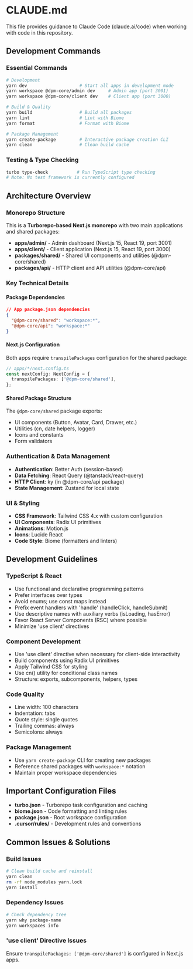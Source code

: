 # CLAUDE.md

This file provides guidance to Claude Code (claude.ai/code) when working with code in this repository.

## Development Commands

### Essential Commands
```bash
# Development
yarn dev                    # Start all apps in development mode
yarn workspace @dpm-core/admin dev     # Admin app (port 3001)
yarn workspace @dpm-core/client dev    # Client app (port 3000)

# Build & Quality
yarn build                  # Build all packages
yarn lint                   # Lint with Biome
yarn format                 # Format with Biome

# Package Management
yarn create-package         # Interactive package creation CLI
yarn clean                  # Clean build cache
```

### Testing & Type Checking
```bash
turbo type-check           # Run TypeScript type checking
# Note: No test framework is currently configured
```

## Architecture Overview

### Monorepo Structure
This is a **Turborepo-based Next.js monorepo** with two main applications and shared packages:

- **apps/admin/** - Admin dashboard (Next.js 15, React 19, port 3001)
- **apps/client/** - Client application (Next.js 15, React 19, port 3000)
- **packages/shared/** - Shared UI components and utilities (@dpm-core/shared)
- **packages/api/** - HTTP client and API utilities (@dpm-core/api)

### Key Technical Details

#### Package Dependencies
```json
// App package.json dependencies
{
  "@dpm-core/shared": "workspace:*",
  "@dpm-core/api": "workspace:*"
}
```

#### Next.js Configuration
Both apps require `transpilePackages` configuration for the shared package:
```typescript
// apps/*/next.config.ts
const nextConfig: NextConfig = {
  transpilePackages: ['@dpm-core/shared'],
};
```

#### Shared Package Structure
The `@dpm-core/shared` package exports:
- UI components (Button, Avatar, Card, Drawer, etc.)
- Utilities (cn, date helpers, logger)
- Icons and constants
- Form validators

### Authentication & Data Management
- **Authentication**: Better Auth (session-based)
- **Data Fetching**: React Query (@tanstack/react-query)
- **HTTP Client**: ky (in @dpm-core/api package)
- **State Management**: Zustand for local state

### UI & Styling
- **CSS Framework**: Tailwind CSS 4.x with custom configuration
- **UI Components**: Radix UI primitives
- **Animations**: Motion.js
- **Icons**: Lucide React
- **Code Style**: Biome (formatters and linters)

## Development Guidelines

### TypeScript & React
- Use functional and declarative programming patterns
- Prefer interfaces over types
- Avoid enums; use const maps instead
- Prefix event handlers with 'handle' (handleClick, handleSubmit)
- Use descriptive names with auxiliary verbs (isLoading, hasError)
- Favor React Server Components (RSC) where possible
- Minimize 'use client' directives

### Component Development
- Use 'use client' directive when necessary for client-side interactivity
- Build components using Radix UI primitives
- Apply Tailwind CSS for styling
- Use cn() utility for conditional class names
- Structure: exports, subcomponents, helpers, types

### Code Quality
- Line width: 100 characters
- Indentation: tabs
- Quote style: single quotes
- Trailing commas: always
- Semicolons: always

### Package Management
- Use `yarn create-package` CLI for creating new packages
- Reference shared packages with `workspace:*` notation
- Maintain proper workspace dependencies

## Important Configuration Files

- **turbo.json** - Turborepo task configuration and caching
- **biome.json** - Code formatting and linting rules
- **package.json** - Root workspace configuration
- **.cursor/rules/** - Development rules and conventions

## Common Issues & Solutions

### Build Issues
```bash
# Clean build cache and reinstall
yarn clean
rm -rf node_modules yarn.lock
yarn install
```

### Dependency Issues
```bash
# Check dependency tree
yarn why package-name
yarn workspaces info
```

### 'use client' Directive Issues
Ensure `transpilePackages: ['@dpm-core/shared']` is configured in Next.js apps.